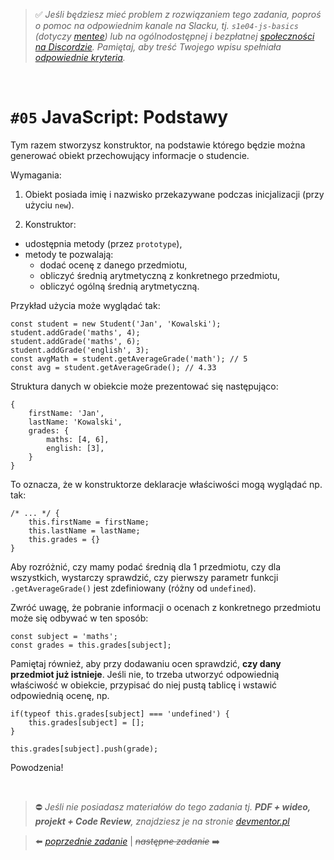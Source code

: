 > :white_check_mark: *Jeśli będziesz mieć problem z rozwiązaniem tego zadania, poproś o pomoc na odpowiednim kanale na Slacku, tj. `s1e04-js-basics` (dotyczy [mentee](https://devmentor.pl/mentoring-javascript/)) lub na ogólnodostępnej i bezpłatnej [społeczności na Discordzie](https://devmentor.pl/discord). Pamiętaj, aby treść Twojego wpisu spełniała [odpowiednie kryteria](https://devmentor.pl/jak-prosic-o-pomoc/).*


&nbsp;

# `#05` JavaScript: Podstawy

Tym razem stworzysz konstruktor, na podstawie którego będzie można generować obiekt przechowujący informacje o studencie.

Wymagania:
1. Obiekt posiada imię i nazwisko przekazywane podczas inicjalizacji (przy użyciu `new`).

2. Konstruktor:
- udostępnia metody (przez `prototype`),
- metody te pozwalają:
  - dodać ocenę z danego przedmiotu,
  - obliczyć średnią arytmetyczną z konkretnego przedmiotu,
  - obliczyć ogólną średnią arytmetyczną.

Przykład użycia może wyglądać tak:

```
const student = new Student('Jan', 'Kowalski');
student.addGrade('maths', 4);
student.addGrade('maths', 6);
student.addGrade('english', 3);
const avgMath = student.getAverageGrade('math'); // 5
const avg = student.getAverageGrade(); // 4.33
```

Struktura danych w obiekcie może prezentować się następująco:
```
{
    firstName: 'Jan',
    lastName: 'Kowalski',
    grades: {
        maths: [4, 6],
        english: [3],
    }
}
```

To oznacza, że w konstruktorze deklaracje właściwości mogą wyglądać np. tak:
```
/* ... */ {
    this.firstName = firstName;
    this.lastName = lastName;
    this.grades = {}
}
``` 

Aby rozróżnić, czy mamy podać średnią dla 1 przedmiotu, czy dla wszystkich, wystarczy sprawdzić, czy pierwszy parametr funkcji `.getAverageGrade()` jest zdefiniowany (różny od `undefined`).
 

Zwróć uwagę, że pobranie informacji o ocenach z konkretnego przedmiotu może się odbywać w ten sposób:
```
const subject = 'maths';
const grades = this.grades[subject];
```

Pamiętaj również, aby przy dodawaniu ocen sprawdzić, **czy dany przedmiot już istnieje**. Jeśli nie, to trzeba utworzyć odpowiednią właściwość w obiekcie, przypisać do niej pustą tablicę i wstawić odpowiednią ocenę, np.
```
if(typeof this.grades[subject] === 'undefined') {
    this.grades[subject] = [];
}

this.grades[subject].push(grade);
```


Powodzenia!




&nbsp;
> :no_entry: *Jeśli nie posiadasz materiałów do tego zadania tj. **PDF + wideo, projekt + Code Review**, znajdziesz je na stronie [devmentor.pl](https://devmentor.pl/workshop-js-basics/)*

> :arrow_left: [*poprzednie zadanie*](./../04) | ~~*następne zadanie*~~ :arrow_right:


